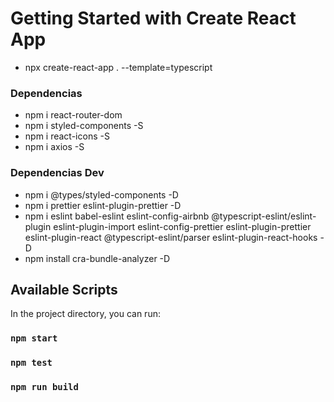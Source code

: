 # Getting Started with Create React App
* npx create-react-app . --template=typescript

### Dependencias
* npm i react-router-dom
* npm i styled-components -S
* npm i react-icons -S
* npm i axios -S


### Dependencias Dev
* npm i @types/styled-components -D
* npm i prettier eslint-plugin-prettier -D
* npm i eslint babel-eslint eslint-config-airbnb @typescript-eslint/eslint-plugin eslint-plugin-import eslint-config-prettier eslint-plugin-prettier eslint-plugin-react @typescript-eslint/parser eslint-plugin-react-hooks -D
* npm install cra-bundle-analyzer -D

## Available Scripts

In the project directory, you can run:

### `npm start`
### `npm test`
### `npm run build`
